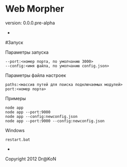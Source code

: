 Web Morpher
=
version: 0.0.0.pre-alpha

-

#Запуск

Параметры запуска

    --port:<номер порта, по умолчанию 3000>
    --config:<имя файла, по умолчанию config.json>

Параметры файла настроек

    paths:<массив путей для поиска подключаемых модулей>
    port:<номер порта>

Примеры

    node app
    node app --port:9000
    node app --config:newconfig.json
    node app --port:9000 --config:newconfig.json

Windows

    restart.bat

-

Copyright 2012 Dr@KoN
